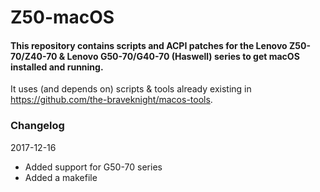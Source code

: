 # Z50-macOS
#### This repository contains scripts and ACPI patches for the Lenovo Z50-70/Z40-70 & Lenovo G50-70/G40-70 (Haswell) series to get macOS installed and running.

It uses (and depends on) scripts & tools already existing in https://github.com/the-braveknight/macos-tools.

### Changelog
2017-12-16
- Added support for G50-70 series
- Added a makefile
